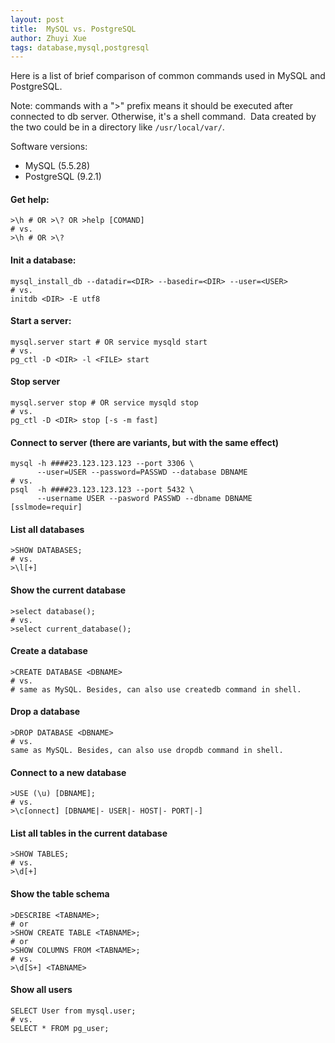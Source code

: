 ```yaml
---
layout: post
title:  MySQL vs. PostgreSQL
author: Zhuyi Xue
tags: database,mysql,postgresql
---
```


Here is a list of brief comparison of common commands used in MySQL and
PostgreSQL.

Note: commands with a ">" prefix means it should be executed after connected to
db server. Otherwise, it's a shell command.  Data created by the two could be
in a directory  like `/usr/local/var/`.

Software versions:

* MySQL (5.5.28)
* PostgreSQL (9.2.1)

#### Get help:

    >\h # OR >\? OR >help [COMAND]
    # vs.
    >\h # OR >\?

#### Init a database:

    mysql_install_db --datadir=<DIR> --basedir=<DIR> --user=<USER>
    # vs.
    initdb <DIR> -E utf8

#### Start a server:

    mysql.server start # OR service mysqld start
    # vs.
	pg_ctl -D <DIR> -l <FILE> start

#### Stop server
	
    mysql.server stop # OR service mysqld stop
	# vs.
	pg_ctl -D <DIR> stop [-s -m fast]

#### Connect to server (there are variants, but with the same effect)

    mysql -h ####23.123.123.123 --port 3306 \
	      --user=USER --password=PASSWD --database DBNAME
	# vs.
	psql  -h ####23.123.123.123 --port 5432 \
          --username USER --pasword PASSWD --dbname DBNAME [sslmode=requir]

#### List all databases

    >SHOW DATABASES;
    # vs.
	>\l[+]
	
#### Show the current database

    >select database();
	# vs.
	>select current_database();
	
#### Create a database

    >CREATE DATABASE <DBNAME>
	# vs.
	# same as MySQL. Besides, can also use createdb command in shell.
	
#### Drop a database

    >DROP DATABASE <DBNAME>
	# vs.
	same as MySQL. Besides, can also use dropdb command in shell.
	
#### Connect to a new database

    >USE (\u) [DBNAME];
	# vs.
	>\c[onnect] [DBNAME|- USER|- HOST|- PORT|-]
	
#### List all tables in the current database

    >SHOW TABLES;
    # vs.
	>\d[+]
	
#### Show the table schema

    >DESCRIBE <TABNAME>; 
	# or 
	>SHOW CREATE TABLE <TABNAME>; 
	# or 
	>SHOW COLUMNS FROM <TABNAME>;
    # vs.
	>\d[S+] <TABNAME>

#### Show all users

    SELECT User from mysql.user;
	# vs.
	SELECT * FROM pg_user;


